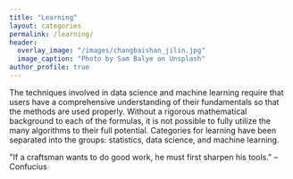 ```yaml
---
title: "Learning"
layout: categories
permalink: /learning/
header:
  overlay_image: "/images/changbaishan_jilin.jpg"
  image_caption: "Photo by Sam Balye on Unsplash"
author_profile: true
---
```

The techniques involved in data science and machine learning require that users have a comprehensive understanding of their fundamentals so that the methods are used properly. Without a rigorous mathematical background to each of the formulas, it is not possible to fully utilize the many algorithms to their full potential. Categories for learning have been separated into the groups: statistics, data science, and machine learning.

"If a craftsman wants to do good work, he must first sharpen his tools." – Confucius
